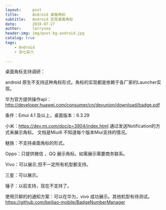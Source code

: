 ```yaml
---
layout:     post
title:      Android 桌面角标
subtitle:   Android 实现桌面角标
date:       2018-07-27
author:     larrysea
header-img: img/post-bg-android.jpg
catalog: true
tags:
    - Android
    - 杂七杂八
    
---
```

桌面角标支持调研：

android 原生不支持这种角标形式。角标的实现都是依赖于各厂家的Launcher实现。


华为官方提供操作api：http://developer.huawei.com/consumer/cn/devunion/download/badge.pdf

条件：Emui 4.1 及以上，桌面版本：6.3.29

小米：https://dev.mi.com/doc/p=3904/index.html  通过发送Notification的方式来展示角标。 文档是Miui6 不知道每个版本Miui支持的情况。

魅族：不支持桌面角标的形式。

Oppo：只提供微信 ，QQ 展示角标。如需展示需要商务联系。

Vivo：可以展示,但不一定所有机型都支持。

三星：可以展示。

锤子：以前支持，现在不支持了。

使用贝聊的的通知方案：可以在华为，vivo 成功展示。其他机型有待测试。  https://github.com/beiliao-mobile/BadgeNumberManager










